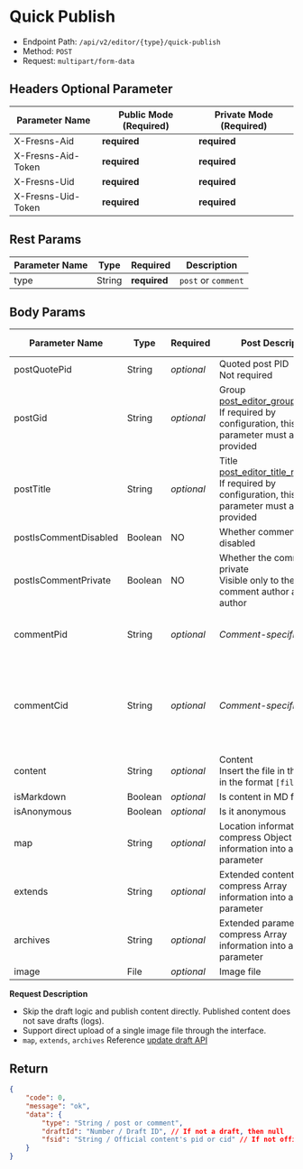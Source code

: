 # Quick Publish

- Endpoint Path: `/api/v2/editor/{type}/quick-publish`
- Method: `POST`
- Request: `multipart/form-data`

## Headers Optional Parameter

| Parameter Name | Public Mode (Required) | Private Mode (Required) |
| --- | --- | --- |
| X-Fresns-Aid | **required** | **required** |
| X-Fresns-Aid-Token | **required** | **required** |
| X-Fresns-Uid | **required** | **required** |
| X-Fresns-Uid-Token | **required** | **required** |

## Rest Params

| Parameter Name | Type | Required | Description |
| --- | --- | --- | --- |
| type | String | **required** | `post` or `comment` |

## Body Params

| Parameter Name | Type | Required | **Post** Description | **Comment** Description |
| --- | --- | --- | --- | --- |
| postQuotePid | String | *optional* | Quoted post PID<br>Not required | *Post-specific* |
| postGid | String | *optional* | Group<br>[post_editor_group_required](../../database/keyname/publish.md)<br>If required by configuration, this parameter must also be provided | *Post-specific* |
| postTitle | String | *optional* | Title<br>[post_editor_title_required](../../database/keyname/publish.md)<br>If required by configuration, this parameter must also be provided | *Post-specific* |
| postIsCommentDisabled | Boolean | NO | Whether comments are disabled | *Post-specific* |
| postIsCommentPrivate  | Boolean | NO | Whether the comment is private<br>Visible only to the comment author and post author | *Post-specific* |
| commentPid | String | *optional* | *Comment-specific* | Comment on which post, required |
| commentCid | String | *optional* | *Comment-specific* | Empty means comment on post<br>Value means reply to this comment |
| content | String | *optional* | Content<br>Insert the file in the content in the format `[file:{fid}]` |  |
| isMarkdown | Boolean | *optional* | Is content in MD format |  |
| isAnonymous | Boolean | *optional* | Is it anonymous |  |
| map | String | *optional* | Location information: compress Object information into a string parameter |  |
| extends | String | *optional* | Extended content: compress Array information into a string parameter |  |
| archives | String | *optional* | Extended parameters: compress Array information into a string parameter |  |
| image | File | *optional* | Image file | Image file |

**Request Description**

- Skip the draft logic and publish content directly. Published content does not save drafts (logs).
- Support direct upload of a single image file through the interface.
- `map`, `extends`, `archives` Reference [update draft API](update.md)

## Return

```json
{
    "code": 0,
    "message": "ok",
    "data": {
        "type": "String / post or comment",
        "draftId": "Number / Draft ID", // If not a draft, then null
        "fsid": "String / Official content's pid or cid" // If not official content, then null
    }
}
```
